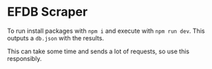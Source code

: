 # EFDB Scraper

To run install packages with `npm i` and execute with `npm run dev`.
This outputs a `db.json` with the results.

This can take some time and sends a lot of requests, so use this responsibly.
